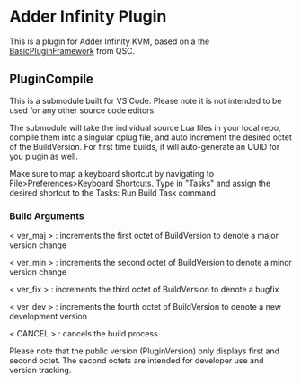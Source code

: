 # Adder Infinity Plugin

This is a plugin for Adder Infinity KVM, based on a the [BasicPluginFramework](https://bitbucket.org/qsc-communities/basicpluginframework/src/main/) from QSC.

## PluginCompile

This is a submodule built for VS Code. Please note it is not intended to be used for any other source code editors.

The submodule will take the individual source Lua files in your local repo, compile them into a singular qplug file, and auto increment the desired octet of the BuildVersion.
For first time builds, it will auto-generate an UUID for you plugin as well.

Make sure to map a keyboard shortcut by navigating to File>Preferences>Keyboard Shortcuts. Type in "Tasks" and assign the desired shortcut to the Tasks: Run Build Task command

### Build Arguments

< ver_maj > : increments the first octet of BuildVersion to denote a major version change

< ver_min > : increments the second octet of BuildVersion to denote a minor version change

< ver_fix > : increments the third octet of BuildVersion to denote a bugfix

< ver_dev > : increments the fourth octet of BuildVersion to denote a new development version

< CANCEL > : cancels the build process
  
Please note that the public version (PluginVersion) only displays first and second octet. The second octets are intended for developer use and version tracking.
